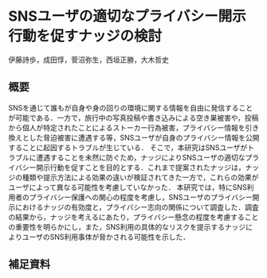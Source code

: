 # SNSユーザの適切なプライバシー開示行動を促すナッジの検討
伊藤詩歩，成田惇，菅沼弥生，西垣正勝，大木哲史

## 概要
SNSを通じて誰もが自身や身の回りの環境に関する情報を自由に発信することが可能である．一方で，旅行中の写真投稿や書き込みによる空き巣被害や，投稿から個人が特定されたことによるストーカー行為被害，プライバシー情報を引き換えとした脅迫被害に遭遇する等，SNSユーザが自身のプライバシー情報を公開することに起因するトラブルが生じている．
そこで，本研究はSNSユーザがトラブルに遭遇することを未然に防ぐため，ナッジによりSNSユーザの適切なプライバシー開示行動を促すことを目的とする．これまで提案されたナッジは，ナッジの種類や提示方法による効果の違いが検証されてきた一方で，これらの効果がユーザによって異なる可能性を考慮していなかった．
本研究では，特にSNS利用者のプライバシー保護への関心の程度を考慮し，SNSユーザのプライバシー開示におけるナッジの有効度と，プライバシー志向の関係について調査した．調査の結果から，ナッジを考えるにあたり，プライバシー懸念の程度を考慮することの重要性を明らかにし，また，SNS利用の具体的なリスクを提示するナッジによりユーザのSNS利用事体が脅かされる可能性を示した．

## 補足資料
